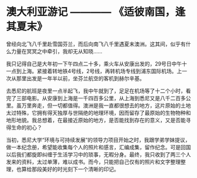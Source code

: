 # 澳大利亚游记 ———— 《适彼南国，逢其夏末》


曾经向北飞八千里赴雪国芬兰，而后向南飞八千里遇夏末澳洲。这其间，似乎有什么力量在冥冥之中牵引，我却无从知晓……

我只记得自己是大年初一下午四点二十多，乘火车从安康出发的，29号日中午十一点到上海。紧接着转地铁4号线，2号线，再转机场专线到浦东国际机场。上一次从那里出发是一年半以前，坐芬兰航空的客机到赫尔辛基。

去悉尼的航班是夜里一点半起飞，我中午就到了，足足在机场等了十二个小时，看完了三部电影。从安康到上海是一千四百多公里，从上海到悉尼又是八千二百多公里。虽万里奔走，但一切都值得。澳洲是我一直都很想去的地方，这片原始的土地太过特殊，它拥有得天独厚与世隔绝的地理环境，因而留存了最原始的生物物种和地形地貌。我总想着，在最接近原始的地方，是否能找到存在的意义，又是否能寻得生命的初心？

当初，悉尼大学“环境与可持续发展”的领导力项目开始之时，我跟学弟学妹提议，做一本纪念册，希望能收集每个人的照片和感言，汇编成集，留作纪念。可是回国以后我们都旋即纠缠于生活学习中的琐事，无暇分身。最终，我只收到了两三个人发来的资料，太过单薄，难以成书。而今，只能把自己仅有的照片和文字整理整理，也算给那段美好的时光刻下一个清晰的印记。
